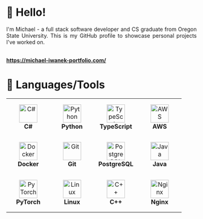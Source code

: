 # 👋 Hello!

<div align="justify">
    I'm Michael - a full stack software developer and CS graduate from Oregon State University.  This is my GitHub profile to showcase personal projects I've worked on.
</div>

<br /><strong>https://michael-iwanek-portfolio.com/</strong>

# 🔧 Languages/Tools

<table>
  <tr>
      <td align="center" height="100" width="100">
      <img
        src="https://cdn.jsdelivr.net/gh/devicons/devicon/icons/csharp/csharp-original.svg"
        width="48"
        height="48"
        alt="C#"
      />
      <br /><strong>C#</strong>
    </td>
    <td align="center" height="100" width="100">
      <img
        src="https://cdn.jsdelivr.net/gh/devicons/devicon/icons/python/python-original.svg"
        width="48"
        height="48"
        alt="Python"
      />
      <br /><strong>Python</strong>
    </td>
    <td align="center" height="100" width="100">
      <img
        src="https://cdn.jsdelivr.net/gh/devicons/devicon/icons/typescript/typescript-original.svg"
        width="48"
        height="48"
        alt="TypeScript"
       />
        <br /><strong>TypeScript</strong>
    </td>    
      <td align="center" height="100" width="100">
    <img
        src="https://github.com/Mike11199/Mike11199/assets/91037796/c5d7200a-669a-4063-aedc-79dc77bea5e8"
        width="48"
        height="48"
        alt="AWS"
    />
    <br /><strong>AWS</strong>
</td>
  </tr>
  <tr>
      <td align="center" height="100" width="100">
    <img
        src="https://cdn.jsdelivr.net/gh/devicons/devicon/icons/docker/docker-original.svg"
        width="48"
        height="48"
        alt="Docker"
    />
    <br /><strong>Docker</strong>
</td>
    <td align="center" height="100" width="100">
      <img
        src="https://cdn.jsdelivr.net/gh/devicons/devicon/icons/git/git-original.svg"
        width="48"
        height="48"
        alt="Git"
      />
      <br /><strong>Git</strong>
    </td>
    <td align="center" height="100" width="100">
    <img
        src="https://cdn.jsdelivr.net/gh/devicons/devicon/icons/postgresql/postgresql-original.svg"
        width="48"
        height="48"
        alt="PostgreSQL"
    />
    <br /><strong>PostgreSQL</strong>
    </td>
    <td align="center" height="100" width="100">
      <img
        src="https://cdn.jsdelivr.net/gh/devicons/devicon/icons/java/java-original.svg"  
        width="48"
        height="48"
        alt="Java"
      />
      <br /><strong>Java</strong>
    </td>
      <tr>
          <td align="center" height="100" width="100">
    <img
        src="https://cdn.jsdelivr.net/gh/devicons/devicon/icons/pytorch/pytorch-original.svg"
        width="48"
        height="48"
        alt="PyTorch"
    />
    <br /><strong>PyTorch</strong>
</td>
  <td align="center" height="100" width="100">
    <img
        src="https://cdn.jsdelivr.net/gh/devicons/devicon/icons/linux/linux-original.svg"
        width="48"
        height="48"
        alt="Linux"
    />
    <br /><strong>Linux</strong>
</td>
    <td align="center" height="100" width="100">
      <img
        src="https://cdn.jsdelivr.net/gh/devicons/devicon/icons/cplusplus/cplusplus-original.svg"
        width="48"
        height="48"
        alt="C++"
      />
      <br /><strong>C++</strong>
    </td>
          <td align="center" height="100" width="100">
    <img
        src="https://cdn.jsdelivr.net/gh/devicons/devicon/icons/nginx/nginx-original.svg"
        width="48"
        height="48"
        alt="Nginx"
    />
    <br /><strong>Nginx</strong>
</td>
      </tr>
</table>
